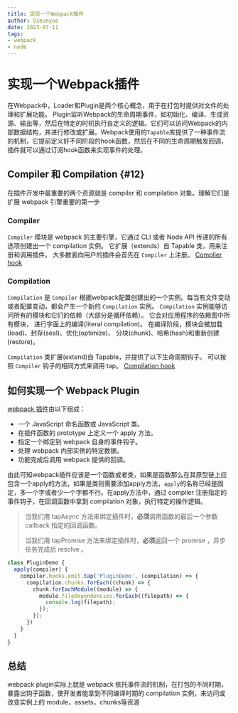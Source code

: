 ```yaml
--- 
title: 实现一个Webpack插件
author: Sieunyue
date: 2023-07-11
tags: 
- webpack
- node
--- 
```

# 实现一个Webpack插件

在Webpack中，Loader和Plugin是两个核心概念，用于在打包时提供对文件的处理和扩展功能。
Plugin监听Webpack的生命周期事件，如初始化、编译、生成资源、输出等，然后在特定的时机执行自定义的逻辑。它们可以访问Webpack的内部数据结构，并进行修改或扩展。Webpack使用的`Tapable`库提供了一种事件流的机制，它提前定义好不同阶段的hook函数，然后在不同的生命周期触发回调，插件就可以通过订阅hook函数来实现事件的处理。

## Compiler 和 Compilation  {#12}
在插件开发中最重要的两个资源就是 compiler 和 compilation 对象。理解它们是扩展 webpack 引擎重要的第一步

### Compiler 
`Compiler` 模块是 webpack 的主要引擎，它通过 CLI 或者 Node API 传递的所有选项创建出一个 compilation 实例。 它扩展（extends）自 Tapable 类，用来注册和调用插件。 大多数面向用户的插件会首先在 `Compiler` 上注册。
[Complier hook](https://www.webpackjs.com/api/compiler-hooks/)

### Compilation 
`Compilation` 是 `Compiler` 根据webpack配置创建出的一个实例。每当有文件变动或者配置变动，都会产生一个新的 `Compilation` 实例。 `Compilation` 实例能够访问所有的模块和它们的依赖（大部分是循环依赖）。 它会对应用程序的依赖图中所有模块， 进行字面上的编译(literal compilation)。 在编译阶段，模块会被加载(load)、封存(seal)、优化(optimize)、 分块(chunk)、哈希(hash)和重新创建(restore)。

`Compilation` 类扩展(extend)自 Tapable，并提供了以下生命周期钩子。 可以按照 `Compiler` 钩子的相同方式来调用 tap。
[Compilation hook](https://www.webpackjs.com/api/compilation-hooks/)



## 如何实现一个 Webpack Plugin

[webpack 插件](https://www.webpackjs.com/contribute/writing-a-plugin/)由以下组成：
* 一个 JavaScript 命名函数或 JavaScript 类。
* 在插件函数的 prototype 上定义一个 apply 方法。
* 指定一个绑定到 webpack 自身的事件钩子。
* 处理 webpack 内部实例的特定数据。
* 功能完成后调用 webpack 提供的回调。
  
由此可知webpack插件应该是一个函数或者类，如果是函数那么在其原型链上应包含一个apply的方法，如果是类则需要添加apply方法，`apply`的名称已经是固定，多一个字或者少一个字都不行。在apply方法中，通过 compiler 注册指定的事件钩子，在回调函数中拿到 compilation 对象，执行特定的操作逻辑。

> 当我们用 tapAsync 方法来绑定插件时，**必须**调用函数的最后一个参数 callback 指定的回调函数。
> 
> 当我们用 tapPromise 方法来绑定插件时，**必须**返回一个 promise ，异步任务完成后 resolve 。


```javascript
class PluginDemo {
  apply(compiler) {
    compiler.hooks.emit.tap('PluginDemo', (compilation) => {
      compilation.chunks.forEach((chunk) => {
        chunk.forEachModule((module) => {
          module.fileDependencies.forEach((filepath) => {
            console.log(filepath);
          });
        });
      })
    }
  }
}
```

## 总结
webpack plugin实际上就是 webpack 依托事件流的机制，在打包的不同时期，暴露出钩子函数，使开发者能拿到不同编译时期的 compilation 实例，来访问或改变实例上的 module，assets，chunks等资源
